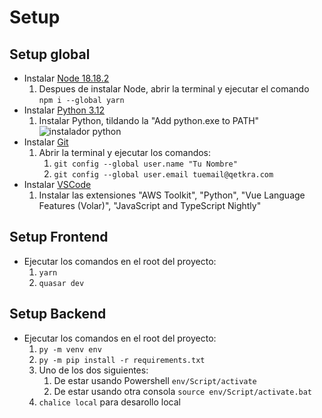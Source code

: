 
# Setup

## Setup global

- Instalar [Node 18.18.2](https://nodejs.org/es)
  1. Despues de instalar Node, abrir la terminal y ejecutar el comando `npm i --global yarn`
- Instalar [Python 3.12](https://www.python.org/downloads/)
  1. Instalar Python, tildando la "Add python.exe to PATH"
    ![instalador python](https://i.imgur.com/Rcr6lsa.png)
- Instalar [Git](https://git-scm.com/downloads)
  1. Abrir la terminal y ejecutar los comandos:
     1. `git config --global user.name "Tu Nombre"`
     2. `git config --global user.email tuemail@qetkra.com`
- Instalar [VSCode](https://code.visualstudio.com/download)
  1. Instalar las extensiones "AWS Toolkit", "Python", "Vue Language Features (Volar)", "JavaScript and TypeScript Nightly"

## Setup Frontend

- Ejecutar los comandos en el root del proyecto:
  1. `yarn`
  2. `quasar dev`

## Setup Backend

- Ejecutar los comandos en el root del proyecto:
  1. `py -m venv env`
  2. `py -m pip install -r requirements.txt`
  3. Uno de los dos siguientes:
     1. De estar usando Powershell `env/Script/activate`
     2. De estar usando otra consola `source env/Script/activate.bat`
  4. `chalice local` para desarollo local
